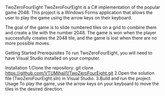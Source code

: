 TwoZeroFourEight
TwoZeroFourEight is a C# implementation of the popular game 2048. This project is a Windows Forms application that allows the user to play the game using the arrow keys on their keyboard.

The goal of the game is to slide numbered tiles on a grid to combine them and create a tile with the number 2048. The game is won when the player successfully creates the 2048 tile, and the game is lost when there are no more possible moves.

Getting Started
Prerequisites
To run TwoZeroFourEight, you will need to have Visual Studio installed on your computer.

Installation
1.Clone the repository: git clone https://github.com/VTUMihail1/TwoZeroFourEight.git
2.Open the solution file (TwoZeroFourEight.sln) in Visual Studio.
3.Build and run the project.
Usage
To play the game, use the arrow keys on your keyboard to move the tiles in the desired direction.
